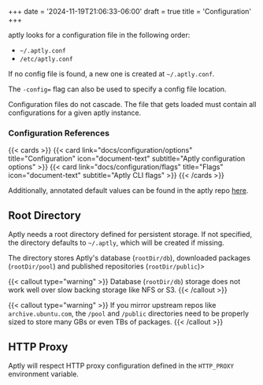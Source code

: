 +++
date = '2024-11-19T21:06:33-06:00'
draft = true
title = 'Configuration'
+++

aptly looks for a configuration file in the following order:
* `~/.aptly.conf`
* `/etc/aptly.conf`

If no config file is found, a new one is created at `~/.aptly.conf`. 

The `-config=` flag can also be used to specify a config file location.

Configuration files do not cascade. The file that gets loaded must contain all configurations for a given aptly instance.

### Configuration References
{{< cards >}}
  {{< card link="docs/configuration/options" title="Configuration" icon="document-text" subtitle="Aptly configuration options" >}}
  {{< card link="docs/configuration/flags" title="Flags" icon="document-text" subtitle="Aptly CLI flags" >}}
{{< /cards >}}

Additionally, annotated default values can be found in the aptly repo [here](https://github.com/aptly-dev/aptly/blob/master/debian/aptly.nf).
## Root Directory
Aptly needs a root directory defined for persistent storage. If not specified, the directory defaults to `~/.aptly`, which will be created if missing.

The directory stores Aptly's database (`rootDir/db`), downloaded packages (`rootDir/pool`) and published repositories (`rootDir/public`)>

{{< callout type="warning" >}}
Database (`rootDir/db`) storage does not work well over slow backing storage like NFS or S3.
{{< /callout >}}

{{< callout type="warning" >}}
If you mirror upstream repos like `archive.ubuntu.com`, the `/pool` and `/public` directories need to be properly sized to store many GBs or even TBs of packages.
{{< /callout >}}

## HTTP Proxy
Aptly will respect HTTP proxy configuration defined in the `HTTP_PROXY` environment variable.

